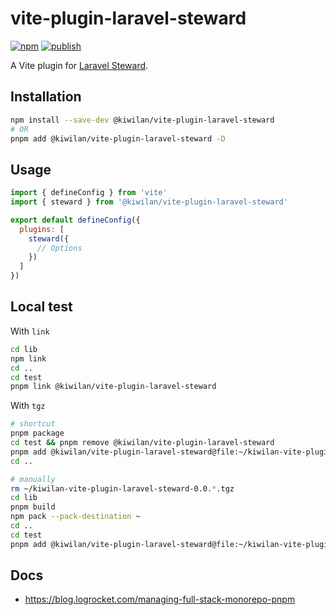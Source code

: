 # vite-plugin-laravel-steward

[![npm](https://img.shields.io/npm/v/@kiwilan/vite-plugin-laravel-steward.svg?style=flat-square&color=CB3837&logo=npm&logoColor=ffffff&label=npm)](https://www.npmjs.com/package/@kiwilan/vite-plugin-laravel-steward)
[![publish](https://img.shields.io/github/workflow/status/kiwilan/vite-plugin-laravel-steward/publish?style=flat-square&logo=github&logoColor=ffffff&label=publish)](https://github.com/kiwilan/vite-plugin-laravel-steward/actions)

A Vite plugin for [Laravel Steward](https://github.com/kiwilan/laravel-steward).

## Installation

```bash
npm install --save-dev @kiwilan/vite-plugin-laravel-steward
# OR
pnpm add @kiwilan/vite-plugin-laravel-steward -D
```

## Usage

```js
import { defineConfig } from 'vite'
import { steward } from '@kiwilan/vite-plugin-laravel-steward'

export default defineConfig({
  plugins: [
    steward({
      // Options
    })
  ]
})
```

## Local test

With `link`

```bash
cd lib
npm link
cd ..
cd test
pnpm link @kiwilan/vite-plugin-laravel-steward
```

With `tgz`

```bash
# shortcut
pnpm package
cd test && pnpm remove @kiwilan/vite-plugin-laravel-steward
pnpm add @kiwilan/vite-plugin-laravel-steward@file:~/kiwilan-vite-plugin-laravel-steward-0.0.136.tgz
cd ..

# manually
rm ~/kiwilan-vite-plugin-laravel-steward-0.0.*.tgz
cd lib
pnpm build
npm pack --pack-destination ~
cd ..
cd test
pnpm add @kiwilan/vite-plugin-laravel-steward@file:~/kiwilan-vite-plugin-laravel-steward-0.0.136.tgz
```

## Docs

- <https://blog.logrocket.com/managing-full-stack-monorepo-pnpm>
